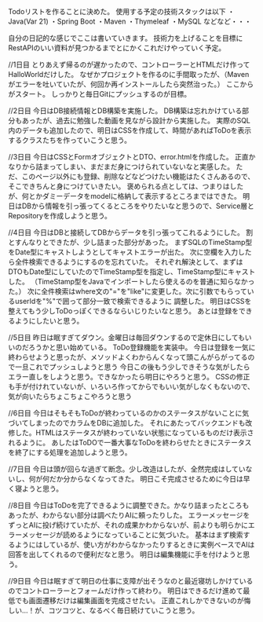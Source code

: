 Todoリストを作ることに決めた。
使用する予定の技術スタックは以下
・Java(Var 21)
・Spring Boot
・Maven
・Thymeleaf
・MySQL
などなど・・・

自分の日記的な感じでここは書いていきます。
技術力を上げることを目標にRestAPIのいい資料が見つかるまでとにかくこれだけやっていく予定。

//1日目
とりあえず帰るのが遅かったので、コントローラーとHTMLだけ作ってHalloWorldだけした。
なぜかプロジェクトを作るのに手間取ったが、（Mavenがエラーを吐いていたが、何回か再インストールしたら突然治った。）
ここからがスタート。
しっかりと毎日Gitにプッシュするのが目標。

//2日目
今日はDB接続情報とDB構築を実施した。
DB構築は忘れかけている部分もあったが、過去に勉強した動画を見ながら設計から実施した。
実際のSQL内のデータも追加したので、明日はCSSを作成して、時間があればToDoを表示するクラスたちを作っていこうと思う。

//3日目
今日はCSSとFormオブジェクトとDTO、error.htmlを作成した。
正直かなりから詰まってしまい、まだまだ身につけられていないなと実感した。
ただ、このページ以外にも登録、削除などなどつけたい機能はたくさんあるので、そこできちんと身につけていきたい。
褒められる点としては、つまりはしたが、何とかダミーデータをmodelに格納して表示するところまではできた。
明日はDBから情報を引っ張ってくるところをやりたいなと思うので、Service層とRepositoryを作成しようと思う。

//4日目
今日はDBと接続してDBからデータを引っ張ってこれるようにした。
割とすんなりとできたが、少し詰まった部分があった。
まずSQLのTimeStamp型をDate型にキャストしようとしてキャストエラーが出た。
次に空欄を入力したら全件検索できるようにするのを忘れていた。
それぞれ解決として、まずはDTOもDate型にしていたのでTimeStamp型を指定し、TimeStamp型にキャストした。
（TimeStamp型をJavaでインポートしたら使えるのを普通に知らなかった。）
次に全件検索はwhere文の"="を"like"に変更した。次に引数でもらっているuserIdを"%"で囲って部分一致で検索できるように
調整した。
明日はCSSを整えてもう少しToDoっぽくできるならいじりたいなと思う。
あとは登録をできるようにしたいと思う。

//5日目
昨日は眠すぎてダウン。金曜日は毎回ダウンするので定休日にしてもいいのだろうかと思い始めている。
ToDo登録機能を実装中。
今日は登録を一気に終わらせようと思ったが、メソッドよくわからんくなって頭こんがらがってるので一旦これでプッシュしようと思う
今日この後もう少しできそうな気がしたらエラー直しをしようと思う。できなかったら明日にやろうと思う。
CSSの修正も手が付けれていないが、いろいろ作ってからでもいい気がしなくもないので、気が向いたらちょこちょこやろうと思う

//6日目
今日はそもそもToDoが終わっているのかのステータスがないことに気づいてしまったのでカラムをDBに追加した。
それにあたってバックエンドも改修した。HTMLはステータスが終わっていない状態になっているものだけ表示されるように。
あしたはToDOで一番大事なToDoを終わらせたときにステータスを終了にする処理を追加しようと思う。

//7日目
今日は頭が回らな過ぎて断念。少し改造はしたが、全然完成はしていないし、何が何だか分からなくなってきた。
明日こそ完成させるために今日は早く寝ようと思う。

//8日目
今日はToDoを完了できるように調整できた。かなり詰まったところもあったが、わからない部分は調べたりAIに頼ったりした。
エラーメッセージをずっとAIに投げ続けていたが、それの成果かわからないが、前よりも明らかにエラーメッセージが読めるようになっていることに気づいた。
基本はまず検索するようにはしているが、使い方がわからなかったりするときに実例ベースでAIは回答を出してくれるので便利だなと思う。
明日は編集機能に手を付けようと思う。

//9日目
今日は眠すぎて明日の仕事に支障が出そうなのと最近寝坊しかけているのでコントローラーとフォームだけ作って終わり。
明日はできるだけ進めて最低でも画面遷移だけは編集画面を完成させたい。
正直これしかできないのが悔しい…！が、コツコツと、なるべく毎日続けていこうと思う。

